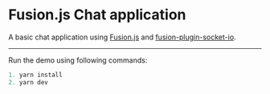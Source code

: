 # Fusion.js Chat application

A basic chat application using [Fusion.js](https://fusionjs.com) and [fusion-plugin-socket-io](https://github.com/mrmuhammadali/fusion-plugin-socket-io).

---
Run the demo using following commands:

```js
1. yarn install
2. yarn dev
```
